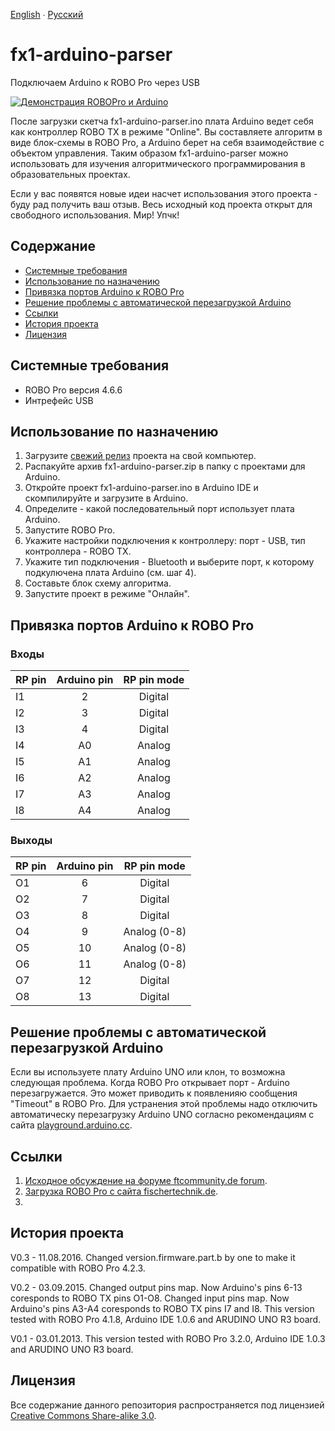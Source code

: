 [English](README.md) ∙ [Русский](README-ru.md)
# fx1-arduino-parser
Подключаем Arduino к ROBO Pro через USB

[![Демонстрация ROBOPro и Arduino](http://img.youtube.com/vi/otV3sn2Q770/0.jpg)](http://www.youtube.com/watch?v=otV3sn2Q770)

После загрузки скетча fx1-arduino-parser.ino плата Arduino ведет себя как контроллер ROBO TX в режиме "Online". Вы составляете алгоритм в виде блок-схемы в ROBO Pro, а Arduino берет на себя взаимодействие с объектом управления. Таким образом fx1-arduino-parser можно использовать для изучения алгоритмического программирования в образовательных проектах.

Если у вас появятся новые идеи насчет использования этого проекта - буду рад получить ваш отзыв. Весь исходный код проекта открыт для свободного использования. Мир! Упчк!

## Содержание
* [Системные требования](#requirements)
* [Использование по назначению](#how-to-use)
* [Привязка портов Arduino к ROBO Pro](#pin-mapping)
* [Решение проблемы с автоматической перезагрузкой Arduino](#solution-for-reboot)
* [Ссылки](#ссылки)
* [История проекта](#история-проекта)
* [Лицензия](#лицензия)

## <a name="requirements">Системные требования
* ROBO Pro версия 4.6.6
* Интрефейс USB

## <a name="how-to-use">Использование по назначению
1. Загрузите [свежий релиз](https://github.com/mr-kubikus/fx1-arduino-parser/releases) проекта на свой компьютер.
2. Распакуйте архив fx1-arduino-parser.zip в папку с проектами для Arduino.
3. Откройте проект fx1-arduino-parser.ino в Arduino IDE и скомпилируйте и загрузите в Arduino.
4. Определите - какой последовательный порт использует плата Arduino.
5. Запустите ROBO Pro.
6. Укажите настройки подключения к контроллеру: порт - USB, тип контроллера - ROBO TX.
7. Укажите тип подключения - Bluetooth и выберите порт, к которому подкулючена плата Arduino (см. шаг 4).
8. Составьте блок схему алгоритма.
9. Запустите проект в режиме "Онлайн".

## <a name="pin-mapping">Привязка портов Arduino к ROBO Pro
### Входы
| RP pin        | Arduino pin | RP pin mode |
|:------------- |:-----------:|:-----------:|
| I1            | 2           | Digital     |
| I2            | 3           | Digital     |
| I3            | 4           | Digital     |
| I4            | A0          | Analog      |
| I5            | A1          | Analog      |
| I6            | A2          | Analog      |
| I7            | A3          | Analog      |
| I8            | A4          | Analog      |


### Выходы
| RP pin        | Arduino pin | RP pin mode  |
|:------------- |:-----------:|:------------:|
| O1            | 6           | Digital      |
| O2            | 7           | Digital      |
| O3            | 8           | Digital      |
| O4            | 9           | Analog (0-8) |
| O5            | 10          | Analog (0-8) |
| O6            | 11          | Analog (0-8) |
| O7            | 12          | Digital      |
| O8            | 13          | Digital      |

## <a name="solution-for-reboot">Решение проблемы с автоматической перезагрузкой Arduino
Если вы используете плату Arduino UNO или клон, то возможна следующая проблема. Когда ROBO Pro открывает порт - Arduino перезагружается. Это может приводить к появленияю сообщения "Timeout" в ROBO Pro. Для устранения этой проблемы надо отключить автоматическу перезагрузку Arduino UNO согласно рекомендациям с сайта [playground.arduino.cc](http://playground.arduino.cc/Main/DisablingAutoResetOnSerialConnection).

## <a name="links">Ссылки
1. [Исходное обсуждение на форуме ftcommunity.de forum](http://forum.ftcommunity.de/viewtopic.php?f=8&t=1655).
2. [Загрузка ROBO Pro с сайта fischertechnik.de](https://www.fischertechnik.de/en/service/downloads/robotics).
3. 
## <a name="history">История проекта
V0.3 - 11.08.2016. Changed version.firmware.part.b by one to make it compatible with ROBO Pro 4.2.3.

V0.2 - 03.09.2015. Changed output pins map. Now Arduino's pins 6-13 coresponds to ROBO TX pins O1-O8.
                   Changed input pins map. Now Arduino's pins A3-A4 coresponds to ROBO TX pins I7 and I8.
                   This version tested with ROBO Pro 4.1.8, Arduino IDE 1.0.6 and ARUDINO UNO R3 board.
				   
V0.1 - 03.01.2013. This version tested with ROBO Pro 3.2.0, Arduino IDE 1.0.3 and ARUDINO UNO R3 board.

## <a name="license">Лицензия
Все содержание данного репозитория распространяется под лицензией [Creative Commons Share-alike 3.0](http://creativecommons.org/licenses/by-sa/3.0/).

